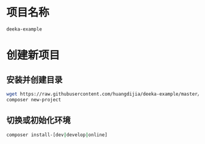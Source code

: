 # 项目名称
`deeka-example`

# 创建新项目

## 安装并创建目录
~~~bash
wget https://raw.githubusercontent.com/huangdijia/deeka-example/master/composer.json
composer new-project
~~~

## 切换或初始化环境
~~~bash
composer install-[dev|develop|online]
~~~